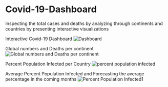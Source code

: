 # Covid-19-Dashboard
Inspecting the total cases and deaths by analyzing through continents and countries by presenting interactive visualizations

Interactive Covid-19 Dashboard
![Dashboard](https://user-images.githubusercontent.com/79992803/147592078-6066ab61-d182-47bd-aa8d-0b0e99ad7c16.png)

Global numbers and Deaths per continent
![Global numbers and Deaths per continent](https://user-images.githubusercontent.com/79992803/147592203-99a45f06-e1b7-425f-8705-dc677b1bd260.png)

Percent Population Infected per Country
![percent population infected](https://user-images.githubusercontent.com/79992803/147592311-406bb050-65ee-4055-8f99-40bc8009d70a.png)

Average Percent Population Infected and Forecasting the average percentage in the coming months
![Percent Population Infected1](https://user-images.githubusercontent.com/79992803/147592471-f3f87d03-b3ed-49ce-824d-dfb93a8272c2.png)



